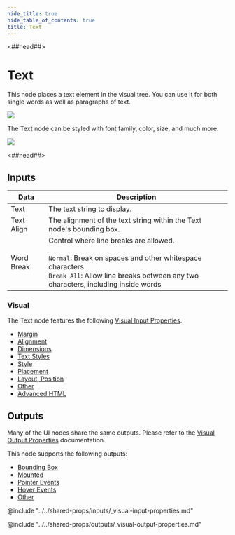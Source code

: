 ```yaml
---
hide_title: true
hide_table_of_contents: true
title: Text
---
```


<##head##>

# Text

This node places a text element in the visual tree. You can use it for both single words as well as paragraphs of text.

<div className="ndl-image-with-background l">

![](/nodes/basic-elements/text/text_visual.png)

</div>

The <span className="ndl-node">Text</span> node can be styled with font family, color, size, and much more.

<div className="ndl-image-with-background l">

![](/nodes/basic-elements/text/text_node.png)

</div>

<##head##>

## Inputs

| Data                                         | Description                                                                                                                                                                                        |
| -------------------------------------------- | -------------------------------------------------------------------------------------------------------------------------------------------------------------------------------------------------- |
| <span className="ndl-data">Text</span>       | The text string to display.                                                                                                                                                                        |
| <span className="ndl-data">Text Align</span> | The alignment of the text string within the Text node's bounding box.                                                                                                                              |
| <span className="ndl-data">Word Break</span> | Control where line breaks are allowed. <br/><br/> `Normal`: Break on spaces and other whitespace characters <br/>`Break All`: Allow line breaks between any two characters, including inside words |

### Visual

The Text node features the following [Visual Input Properties](/nodes/shared-props/inputs/visual-input-properties).

-   [Margin](/nodes/shared-props/inputs/visual-input-properties#margin)
-   [Alignment](/nodes/shared-props/inputs/visual-input-properties#alignment)
-   [Dimensions](/nodes/shared-props/inputs/visual-input-properties#dimensions)
-   [Text Styles](/nodes/shared-props/inputs/visual-input-properties#text-styles)
-   [Style](/nodes/shared-props/inputs/visual-input-properties#style)
-   [Placement](/nodes/shared-props/inputs/visual-input-properties#placement)
-   [Layout, Position](/nodes/shared-props/inputs/visual-input-properties#-position)
-   [Other](/nodes/shared-props/inputs/visual-input-properties#other)
-   [Advanced HTML](/nodes/shared-props/inputs/visual-input-properties#advanced-html)

## Outputs

Many of the UI nodes share the same outputs. Please refer to the [Visual Output Properties](/nodes/shared-props/outputs/visual-output-properties) documentation.

This node supports the following outputs:

-   [Bounding Box](/nodes/shared-props/outputs/visual-output-properties/#bounding-box)
-   [Mounted](/nodes/shared-props/outputs/visual-output-properties/#mounted)
-   [Pointer Events](/nodes/shared-props/outputs/visual-output-properties/#pointer-events)
-   [Hover Events](/nodes/shared-props/outputs/visual-output-properties/#hover-events)
-   [Other](/nodes/shared-props/outputs/visual-output-properties/#other)

<div className="hidden-props-for-editor">

@include "../../shared-props/inputs/_visual-input-properties.md"

@include "../../shared-props/outputs/_visual-output-properties.md"

</div>
